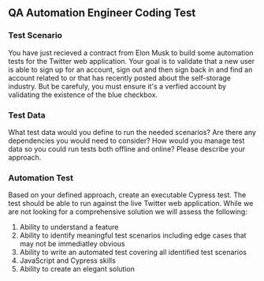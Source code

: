 ## QA Automation Engineer Coding Test

### Test Scenario
You have just recieved a contract from Elon Musk to build some automation tests for the Twitter web application. Your goal is to validate that a new user is able to sign up for an account, sign out and then sign back in and find an account related to or that has recently posted about the self-storage industry. But be carefuly, you must ensure it's a verfied account by validating the existence of the blue checkbox. 

### Test Data

What test data would you define to run the needed scenarios? Are there any dependencies you would need to consider? How would you manage test data so you could run tests both offline and online? Please describe your approach.

### Automation Test

Based on your defined approach, create an executable Cypress test. The test should be able to run against the live Twitter web application. While we are not looking for a comprehensive solution we will assess the following:

1. Ability to understand a feature
2. Ability to identify meaningful test scenarios including edge cases that may not be immediatley obvious
3. Ability to write an automated test covering all identified test scenarios
4. JavaScript and Cypress skills
5. Ability to create an elegant solution
